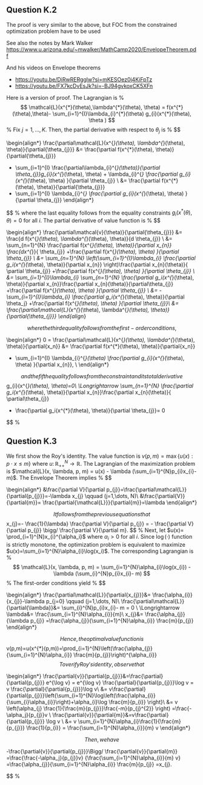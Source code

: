
## Question K.2

The proof is very similar to the above, but FOC from the constrained optimization problem have to be used

See also the notes by Mark Walker
https://www.u.arizona.edu/~mwalker/MathCamp2020/EnvelopeTheorem.pdf

And his videos on Envelope theorems
- https://youtu.be/DiRwRERgglw?si=mKESOez0j4KiFpTz
- https://youtu.be/FX7kcDvEsJk?si=-BJ94gvkoxCK5XFn

Here is a version of proof. The Lagrangian is
%
$$
\mathcal{L}(x^{*}(\theta),\lambda^{*}(\theta), \theta) = 
f(x^{*}(\theta),\theta)- \sum_{i=1}^{I}\lambda_{i}^{*}(\theta) g_{i}(x^{*}(\theta), \theta )
$$
%
Fix $j=1,\dots,K$. Then, the partial derivative with respect to $\theta_{j}$ is 
%
$$

\begin{align*}
\frac{\partial\mathcal{L}(x^{*}(\theta), \lambda^{*}(\theta), \theta)}{\partial{\theta_{j}}}
&= 
\frac{\partial f(x^{*}(\theta), \theta)}{\partial{\theta_{j}}} 
- \sum_{i=1}^{I} \frac{\partial\lambda_{i}^{*}(\theta)}{\partial \theta_{j}}g_{i}(x^{*}(\theta), \theta) + \lambda_{i}^{*} \frac{\partial g_{i}(x^{*}(\theta), \theta) }{\partial \theta_{j}} \\
&= \frac{\partial f(x^{*}(\theta), \theta)}{\partial{\theta_{j}}} 
- \sum_{i=1}^{I} \lambda_{i}^{*} \frac{\partial g_{i}(x^{*}(\theta), \theta) }{\partial \theta_{j}} 
\end{align*}

$$
%
where the last equality follows from the equality constraints $g_{i}(x^{*}(\theta), \theta)=0$ for all $i$.
The partial derivative of value function is
%
$$

\begin{align*}
\frac{\partial\mathcal{v}(\theta)}{\partial{\theta_{j}}}
&= 
\frac{d f(x^{*}(\theta), \lambda^{*}(\theta), \theta)}{d \theta_{j}} \\ 
&= \sum_{n=1}^{N} \frac{\partial f(x^{*}(\theta), \theta)}{\partial x_{n}} \frac{dx^{*}}{ \theta_{j}} 
+\frac{\partial f(x^{*}(\theta), \theta) }{\partial \theta_{j}} \\
&= \sum_{n=1}^{N} \left(\sum_{i=1}^{I}\lambda_{i} \frac{\partial g_i(x^{*}(\theta), \theta)}{\partial x_{n}} \right)\frac{\partial x_{n}(\theta)}{ \partial \theta_{j}} 
+\frac{\partial f(x^{*}(\theta), \theta) }{\partial \theta_{j}} \\
&= \sum_{i=1}^{I}\lambda_{i} \sum_{n=1}^{N} \frac{\partial g_i(x^{*}(\theta), \theta)}{\partial x_{n}}\frac{\partial x_{n}(\theta)}{\partial\theta_{j}} 
+\frac{\partial f(x^{*}(\theta), \theta) }{\partial \theta_{j}} \\
&= - \sum_{i=1}^{I}\lambda_{i} \frac{\partial g_i(x^{*}(\theta), \theta)}{\partial \theta_j}
+\frac{\partial f(x^{*}(\theta), \theta) }{\partial \theta_{j}}\\
&= \frac{\partial\mathcal{L}(x^{*}(\theta), \lambda^{*}(\theta), \theta)}{\partial{\theta_{j}}}
\end{align*}

$$
%
where the third equality follows from the first-order conditions,
%
$$

\begin{align*}
0 = \frac{\partial\mathcal{L}(x^{*}(\theta), \lambda^{*}(\theta), \theta)}{\partial{x_n}}
&= 
\frac{\partial f(x^{*}(\theta), \theta)}{\partial{x_n}} 
- \sum_{i=1}^{I} \lambda_{i}^{*}(\theta) \frac{\partial g_{i}(x^{*}(\theta), \theta) }{\partial x_{n}}, \\
\end{align*}

$$
%
and the fifth equality follows from the constraint and its total derivative
%
$$
g_{i}(x^{*}(\theta), \theta)=0\\ \Longrightarrow 
\sum_{n=1}^{N} \frac{\partial g_i(x^{*}(\theta), \theta)}{\partial x_{n}}\frac{\partial x_{n}(\theta)}{ \partial\theta_{j}} 
+ \frac{\partial g_i(x^{*}(\theta), \theta)}{\partial \theta_{j}}= 0

$$
%

## Question K.3

We first show the Roy's identity.
The value function is $v(p, m)=\max\{u(x): p \cdot x \leq m\}$ where $u\colon \mathbb{R}^{N}_{++}\to \mathbb{R}$.
The Lagrangian of the maximization problem is $\mathcal{L}(x, \lambda, p, m) = u(x) - \lambda (\sum_{i=1}^{N}p_{i}x_{i}- m)$. 
The Envelope Theorem implies
%
$$

\begin{align*}
&\frac{\partial V}{\partial p_{j}}=\frac{\partial\mathcal{L}}{\partial{p_{j}}}=-\lambda x_{j} \qquad (j=1,\dots, N)\\
&\frac{\partial{V}}{\partial{m}}= \frac{\partial{\mathcal{L}}}{\partial{m}}=\lambda
\end{align*}

$$
%
It follows from the previous equations that 
%
$$
x_{j}=- \frac{1}{\lambda} \frac{\partial V}{\partial p_{j}} = - \frac{\partial V}{\partial p_{j}} \bigg/ \frac{\partial V}{\partial m}.
$$
%
Next, let $u(x)= \prod_{i=1}^{N}x_{i}^{\alpha_i}$ where $\alpha_i>0$ for all $i$.
Since $\log(\cdot)$ function is strictly monotone, the optimization problem is equivalent to maximize $u(x)=\sum_{i=1}^{N}\alpha_{i}\log(x_i)$.
The corresponding Lagrangian is 
%
$$
\mathcal{L}(x, \lambda, p, m) = \sum_{i=1}^{N}\alpha_{i}\log(x_{i}) - \lambda (\sum_{i}^{N}p_{i}x_{i}- m)
$$
%
The first-order conditions yield
%
$$

\begin{align*}
\frac{\partial\mathcal{L}}{\partial{x_{j}}}&= \frac{\alpha_{i}}{x_{j}}-\lambda p_{j=0} \qquad (j=1,\dots, N)\\
\frac{\partial\mathcal{L}}{\partial{\lambda}}&= \sum_{i}^{N}p_{i}x_{i}- m = 0 \\
\Longrightarrow \lambda&= \frac{\sum_{i=1}^{N}\alpha_{i}}{m}\\
x_{j}&= \frac{\alpha_{j}}{\lambda p_{j}} 
=\frac{\alpha_{j}}{\sum_{i=1}^{N}\alpha_{i}} \frac{m}{p_{j}}
\end{align*}

$$
%
Hence, the optimal value function is 
%
$$
v(p,m)=u(x^{*}(p,m))=\prod_{i=1}^{N}\left(\frac{\alpha_{j}}{\sum_{i=1}^{N}\alpha_{i}} \frac{m}{p_{j}}\right)^{\alpha_{i}}
$$
%
To verify Roy's identity, observe that 
%
$$

\begin{align*}
\frac{\partial{v}}{\partial{p_{j}}}&=\frac{\partial}{\partial{p_{j}}} e^{\log v} 
= e^{\log v} \frac{\partial}{\partial{p_{j}}}\log v = v \frac{\partial}{\partial{p_{j}}}\log v\\
&= v\frac{\partial}{\partial{p_{j}}}\left\{\sum_{i=1}^{N}\log\left(\frac{\alpha_{i}}{\sum_{i}\alpha_{i}}\right)+\alpha_{i}\log \frac{m}{p_{i}} \right\}\\
&= v \left(\alpha_{j} \frac{1}{\frac{m}{p_{j}}}\frac{-m}{p_{j}^{2}} \right)
=\frac{-\alpha_j}{p_{j}}v \\
\frac{\partial{v}}{\partial{m}}&=v\frac{\partial}{\partial{p_{j}}} \log v \\
&= v \sum_{i=1}^{N}\alpha_{i}\frac{1}{\frac{m}{p_{j}}} \frac{1}{p_{i}} = \frac{\sum_{i=1}^{N}\alpha_{i}}{m} v 
\end{align*}

$$
%
Then, we have
%
$$

-\frac{\partial{v}}{\partial{p_{j}}}\Bigg/ \frac{\partial{v}}{\partial{m}}
=\frac{\frac{-\alpha_j}{p_{j}}v} {\frac{\sum_{i=1}^{N}\alpha_{i}}{m} v}
=\frac{\alpha_{j}}{\sum_{i=1}^{N}\alpha_{i}} \frac{m}{p_{j}} 
=x_{j}.

$$
%

